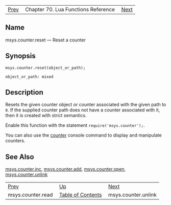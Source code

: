|     |     |     |
| --- | --- | --- |
| [Prev](lua.ref.msys.counter.read)  | Chapter 70. Lua Functions Reference |  [Next](lua.ref.msys.counter.unlink) |

<a name="lua.ref.msys.counter.reset"></a>
## Name

msys.counter.reset — Reset a counter

<a name="idp17866480"></a>
## Synopsis

`msys.counter.reset(object_or_path);`

`object_or_path: mixed`<a name="idp17869408"></a>
## Description

Resets the given counter object or counter associated with the given path to `0`. If the supplied counter path does not have a counter associated with it, then it is created with strict semantics.

Enable this function with the statement `require('msys.counter');`.

You can also use the [counter](console_commands.counter "counter") console command to display and manipulate counters.

<a name="idp17873904"></a>
## See Also

[msys.counter.inc](lua.ref.msys.counter.inc "msys.counter.inc"), [msys.counter.add](lua.ref.msys.counter.add "msys.counter.add"), [msys.counter.open](lua.ref.msys.counter.open "msys.counter.open"), [msys.counter.unlink](lua.ref.msys.counter.unlink "msys.counter.unlink")

|     |     |     |
| --- | --- | --- |
| [Prev](lua.ref.msys.counter.read)  | [Up](lua.function.details) |  [Next](lua.ref.msys.counter.unlink) |
| msys.counter.read  | [Table of Contents](index) |  msys.counter.unlink |

